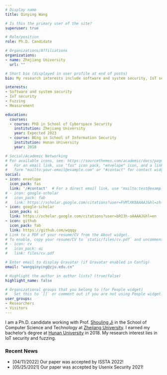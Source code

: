 ```yaml
---
# Display name
title: Qinying Wang

# Is this the primary user of the site?
superuser: true

# Role/position
role: Ph.D. Candidate

# Organizations/Affiliations
organizations:
- name: Zhejiang University
  url: ""

# Short bio (displayed in user profile at end of posts)
bio: My research interests include software and system security, IoT security, and fuzzing.

interests:
- Software and system security
- IoT security
- Fuzzing
- Measurement

education:
  courses:
  - course: PhD in School of Cyberspace Security
    institution: Zhejiang University 
    year: Expected 2023
  - course: BEng in School of Information Security
    institution: Hunan University
    year: 2018

# Social/Academic Networking
# For available icons, see: https://sourcethemes.com/academic/docs/page-builder/#icons
#   For an email link, use "fas" icon pack, "envelope" icon, and a link in the
#   form "mailto:your-email@example.com" or "#contact" for contact widget.
social:
- icon: envelope
  icon_pack: fas
  link: '/#contact'  # For a direct email link, use "mailto:test@example.org".
# - icon: google-scholar
#   icon_pack: fab
#   link: https://scholar.google.com/citations?user=FVMlXK8AAAAJ&hl=zh-CN
- icon: google-scholar
  icon_pack: ai
  link: https://scholar.google.com/citations?user=bRI3h-oAAAAJ&hl=en
- icon: github
  icon_pack: fab
  link: https://github.com/wqqqy
# Link to a PDF of your resume/CV from the About widget.
# To enable, copy your resume/CV to `static/files/cv.pdf` and uncomment the lines below.
# - icon: cv
#   icon_pack: ai
#   link: files/cv.pdf

# Enter email to display Gravatar (if Gravatar enabled in Config)
email: "wangqinying@zju.edu.cn"

# Highlight the author in author lists? (true/false)
highlight_name: false

# Organizational groups that you belong to (for People widget)
#   Set this to `[]` or comment out if you are not using People widget.
user_groups:
- Researchers
- Visitors
---
```


I am a Ph.D. candidate working with  Prof. [Shouling Ji](http://nesa.zju.edu.cn/webpage/crew/jsl.html) in the School of Computer Science and Technology at  [Zhejiang University](https://www.zju.edu.cn/english/). I earned my bachelor’s degree at [Hunan University](http://www-en.hnu.edu.cn/) in 2018. My research interest lies in IoT security and fuzzing. 


### Recent News

* [04/11/2022] Our paper was accepted by ISSTA 2022!
* [05/25/2021] Our paper was accepted by Usenix Security 2021!


